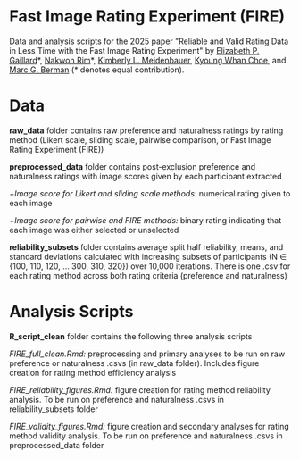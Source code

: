 # Fast Image Rating Experiment (FIRE)
Data and analysis scripts for the 2025 paper "Reliable and Valid Rating Data in Less Time with the Fast Image Rating Experiment" by [Elizabeth P. Gaillard](https://github.com/egaillar)\*, [Nakwon Rim](https://nwrim.github.io)\*, [Kimberly L. Meidenbauer](https://kim-meidenbauer.github.io/), [Kyoung Whan Choe](https://kywch.github.io), and [Marc G. Berman](https://voices.uchicago.edu/bermanlab/) (* denotes equal contribution).

# Data
**raw_data** folder contains raw preference and naturalness ratings by rating method (Likert scale, sliding scale, pairwise comparison, or Fast Image Rating Experiment (FIRE))


**preprocessed_data** folder contains post-exclusion preference and naturalness ratings with image scores given by each participant extracted 
       
+*Image score for Likert and sliding scale methods:* numerical rating given to each image
       
+*Image score for pairwise and FIRE methods:* binary rating indicating that each image was either selected or unselected

        
**reliability_subsets** folder contains average split half reliability, means, and standard deviations calculated with increasing subsets of participants (N ∈ {100, 110, 120, … 300, 310, 320}) over 10,000 iterations. There is one .csv for each rating method across both rating criteria (preference and naturalness)

# Analysis Scripts

**R_script_clean** folder contains the following three analysis scripts

*FIRE_full_clean.Rmd:* preprocessing and primary analyses to be run on raw preference or naturalness .csvs (in raw_data folder). Includes figure creation for rating method efficiency analysis

*FIRE_reliability_figures.Rmd:* figure creation for rating method reliability analysis. To be run on preference and naturalness .csvs in reliability_subsets folder 

*FIRE_validity_figures.Rmd:* figure creation and secondary analyses for rating method validity analysis. To be run on preference and naturalness .csvs in preprocessed_data folder
